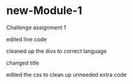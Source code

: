 # new-Module-1
Challenge assignment 1

edited line code

cleaned up the divs to correct language

changed title

edited the css to clean up unneeded extra code

